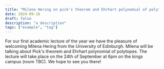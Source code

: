 ```yaml
---
title: "Milena Hering on pick's theorem and Ehrhart polynomial of polytopes"
date: 2024-09-16
draft: false
description: "a description"
tags: ["example", "tag"]
---
```

For our first academic lecture of the year we have the pleasure of welcoming Milena Hering from the University of Edinburgh. Milena will be talking about Pick's theorem and Ehrhart polynomial of polytopes. The lecture will take place on the 24th of September at 6pm on the kings campus (room TBC). We hope to see you there!
